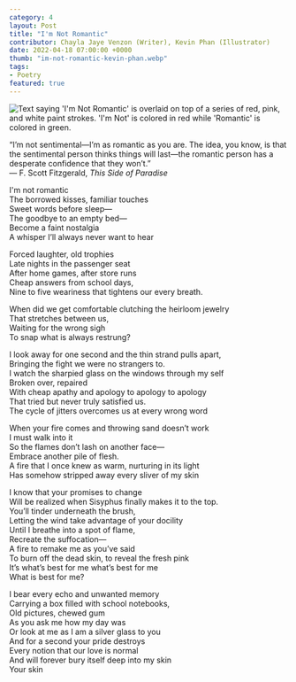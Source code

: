 ```yaml
---
category: 4
layout: Post
title: "I'm Not Romantic"
contributor: Chayla Jaye Venzon (Writer), Kevin Phan (Illustrator)
date: 2022-04-18 07:00:00 +0000
thumb: "im-not-romantic-kevin-phan.webp"
tags: 
- Poetry
featured: true
---
```

<div class="center">
    <img src="{{ site.baseurl }}/uploads/4/im-not-romantic-kevin-phan.png" 
        alt="Text saying 'I'm Not Romantic' is overlaid on top of a series of red, pink, and white paint strokes. 'I'm Not' is colored in red while 'Romantic' is colored in green."
        class="w650">
</div>

<p class="center">
“I’m not sentimental&mdash;I’m as romantic as you are. The idea, you know, is that the sentimental person thinks things will last&mdash;the romantic person has a desperate confidence that they won’t.”<br />
&mdash; F. Scott Fitzgerald, <em>This Side of Paradise</em>
</p>

I'm not romantic<br />
The borrowed kisses, familiar touches<br />
Sweet words before sleep&mdash;<br />
The goodbye to an empty bed&mdash;<br />
Become a faint nostalgia<br />
A whisper I’ll always never want to hear 

Forced laughter, old trophies<br />
Late nights in the passenger seat<br />
After home games, after store runs<br />
Cheap answers from school days,<br />
Nine to five weariness that tightens our every breath.

When did we get comfortable clutching the heirloom jewelry<br />
That stretches between us,<br />
Waiting for the wrong sigh<br />
To snap what is always restrung?

I look away for one second and the thin strand pulls apart,<br />
Bringing the fight we were no strangers to.<br />
I watch the sharpied glass on the windows through my self<br />
Broken over, repaired<br />
With cheap apathy and apology to apology to apology<br />
That tried but never truly satisfied us.<br />
The cycle of jitters overcomes us at every wrong word

When your fire comes and throwing sand doesn’t work<br />
I must walk into it<br />
So the flames don’t lash on another face&mdash;<br />
Embrace another pile of flesh.<br />
A fire that I once knew as warm, nurturing in its light<br />
Has somehow stripped away every sliver of my skin

I know that your promises to change<br />
Will be realized when Sisyphus finally makes it to the top.<br />
You’ll tinder underneath the brush,<br />
Letting the wind take advantage of your docility<br />
Until I breathe into a spot of flame,<br />
Recreate the suffocation&mdash;<br />
A fire to remake me as you’ve said<br />
To burn off the dead skin, to reveal the fresh pink<br />
It’s what’s best for me what’s best for me<br />
What is best for me?

I bear every echo and unwanted memory<br />
Carrying a box filled with school notebooks,<br />
Old pictures, chewed gum<br />
As you ask me how my day was<br />
Or look at me as I am a silver glass to you<br />
And for a second your pride destroys<br />
Every notion that our love is normal<br />
And will forever bury itself deep into my skin<br />
Your skin
